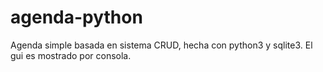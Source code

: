 # agenda-python

Agenda simple basada en sistema CRUD, hecha con python3 y sqlite3.
El gui es mostrado por consola.
